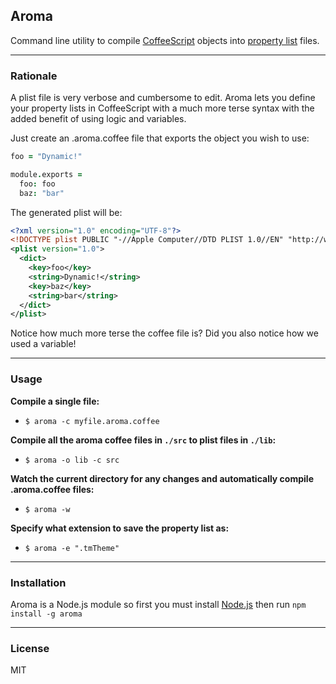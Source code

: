 ## Aroma

Command line utility to compile [CoffeeScript](http://coffeescript.org/) objects into [property list](http://en.wikipedia.org/wiki/Property_list) files.

---

### Rationale

A plist file is very verbose and cumbersome to edit. Aroma lets you define your property lists in CoffeeScript with a much more terse syntax with the added benefit of using logic and variables.

Just create an .aroma.coffee file that exports the object you wish to use:

```coffeescript
foo = "Dynamic!"

module.exports =
  foo: foo
  baz: "bar"
```

The generated plist will be:

```xml
<?xml version="1.0" encoding="UTF-8"?>
<!DOCTYPE plist PUBLIC "-//Apple Computer//DTD PLIST 1.0//EN" "http://www.apple.com/DTDs/PropertyList-1.0.dtd">
<plist version="1.0">
  <dict>
    <key>foo</key>
    <string>Dynamic!</string>
    <key>baz</key>
    <string>bar</string>
  </dict>
</plist>
```

Notice how much more terse the coffee file is? Did you also notice how we used a variable!

---

### Usage

__Compile a single file:__

* `$ aroma -c myfile.aroma.coffee`

__Compile all the aroma coffee files in `./src` to plist files in `./lib`:__

* `$ aroma -o lib -c src`

__Watch the current directory for any changes and automatically compile .aroma.coffee files:__

* `$ aroma -w`

__Specify what extension to save the property list as:__

* `$ aroma -e ".tmTheme"`

---

### Installation

Aroma is a Node.js module so first you must install [Node.js](http://nodejs.org/) then run `npm install -g aroma`

---

### License

MIT